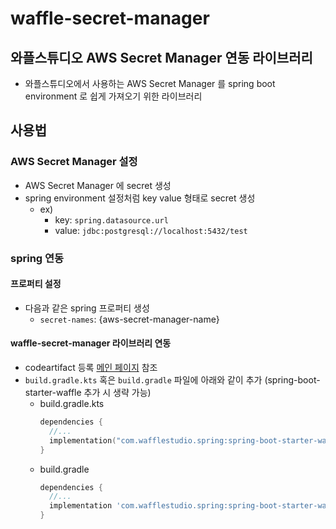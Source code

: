 # waffle-secret-manager
## 와플스튜디오 AWS Secret Manager 연동 라이브러리
- 와플스튜디오에서 사용하는 AWS Secret Manager 를 spring boot environment 로 쉽게 가져오기 위한 라이브러리

## 사용법
### AWS Secret Manager 설정
- AWS Secret Manager 에 secret 생성
- spring environment 설정처럼 key value 형태로 secret 생성
  - ex)
    - key: `spring.datasource.url`
    - value: `jdbc:postgresql://localhost:5432/test`

### spring 연동
#### 프로퍼티 설정
- 다음과 같은 spring 프로퍼티 생성
    - `secret-names`: {aws-secret-manager-name}

#### waffle-secret-manager 라이브러리 연동
- codeartifact 등록 [메인 페이지](../README.md) 참조
- `build.gradle.kts` 혹은 `build.gradle` 파일에 아래와 같이 추가 (spring-boot-starter-waffle 추가 시 생략 가능)
    - build.gradle.kts
      ```kotlin
      dependencies {
        //...
        implementation("com.wafflestudio.spring:spring-boot-starter-waffle-secret-manager:1.0.2")
      }
      ```
    - build.gradle
      ```groovy
      dependencies {
        //...
        implementation 'com.wafflestudio.spring:spring-boot-starter-waffle-secret-manager:1.0.2'
      }
      ```
